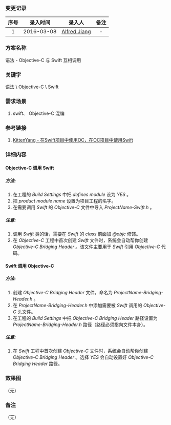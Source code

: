 ### 变更记录

| 序号 | 录入时间 | 录入人 | 备注 |
|:--------:|:--------:|:--------:|:--------:|
| 1 | 2016-03-08 | [Alfred Jiang](https://github.com/viktyz) | - |

### 方案名称

语法 - Objective-C 与 Swift 互相调用

### 关键字

语法 \ Objective-C \ Swift

### 需求场景

1. swift、 Objective-C 混编

### 参考链接

1. [KittenYang - 在Swift项目中使用OC，在OC项目中使用Swift](http://kittenyang.com/swiftandoc/)

### 详细内容

#### Objective-C 调用 Swift

##### 方法:

1. 在工程的 *Build Settings* 中把 *defines module* 设为 *YES* 。
2. 把 *product module name* 设置为项目工程的名字。
3. 在需要调用 *Swift* 的 *Objective-C* 文件中导入 *ProjectName-Swift.h* 。

##### 注意:

1. 调用 *Swift* 类的话，需要在 *Swift* 的 *class* 前面加 *@objc* 修饰。
2. 在 *Objective-C* 工程中首次创建 *Swift* 文件时，系统会自动帮你创建 *Objective-C Bridging Header* 。该文件主要用于 *Swift* 引用 *Objective-C* 代码。

#### Swift 调用 Objective-C

##### 方法:

1. 创建 *Objective-C Bridging Header* 文件，命名为 *ProjectName-Bridging-Header.h* 。
2. 在 *ProjectName-Bridging-Header.h* 中添加需要被 *Swift* 调用的 *Objective-C* 头文件。
3. 在工程的 *Build Settings* 中把 *Objective-C Bridging Header* 路径设置为 *ProjectName-Bridging-Header.h* 路径（路径必须指向文件本身）。

##### 注意:

1. 在 *Swift* 工程中首次创建 *Objective-C* 文件时，系统会自动帮你创建 *Objective-C Bridging Header* 。选择 *YES* 会自动设置好 *Objective-C Bridging Header* 路径。

### 效果图
（无）

### 备注
（无）
